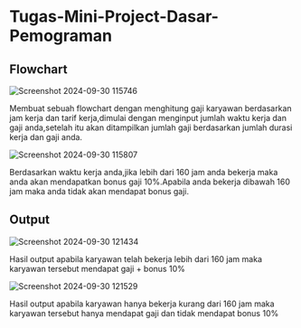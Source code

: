 # Tugas-Mini-Project-Dasar-Pemograman

## Flowchart

![Screenshot 2024-09-30 115746](https://github.com/user-attachments/assets/66e373e8-3ebf-4630-8b4f-3b115263adaa)

Membuat sebuah flowchart dengan menghitung gaji karyawan berdasarkan jam kerja dan tarif kerja,dimulai dengan menginput jumlah waktu kerja dan gaji anda,setelah itu akan ditampilkan jumlah gaji berdasarkan jumlah durasi kerja dan gaji anda.


![Screenshot 2024-09-30 115807](https://github.com/user-attachments/assets/97e7aaeb-d41d-49a2-9669-5dc1cafae6fa)

Berdasarkan waktu kerja anda,jika lebih dari 160 jam anda bekerja maka anda akan mendapatkan bonus gaji 10%.Apabila anda bekerja dibawah 160 jam maka anda tidak akan mendapat bonus gaji.

## Output

![Screenshot 2024-09-30 121434](https://github.com/user-attachments/assets/ae3a3c6a-52a7-4bcd-a895-fb062fa89446)

Hasil output apabila karyawan telah bekerja lebih dari 160 jam maka karyawan tersebut mendapat gaji + bonus 10%

![Screenshot 2024-09-30 121529](https://github.com/user-attachments/assets/c6c8b74f-fe86-4a67-a5ae-c805d5bb3f77)

Hasil output apabila karyawan hanya bekerja kurang dari 160 jam maka karyawan tersebut hanya mendapat gaji dan tidak mendapat bonus 10%
